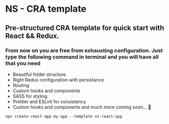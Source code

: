 # NS - CRA template
## Pre-structured CRA template for quick start with React && Redux.

### From now on you are free from exhausting configuration. Just type the following command in terminal and you will have all that you need 
- Beautiful folder structure.
- Right Redux configuration with persistance
- Routing 
- Custom hooks and components
- SASS for styling
- Prettier and ESLint for consistency
- Custom hooks and components
and much more coming soon... 🤗


```console
npx create-react-app my-app --template ns-react-app
```
